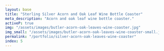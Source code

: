 ```yaml
---
layout: base
title: "Sterling Silver Acorn and Oak Leaf Wine Bottle Coaster"
meta_description: "Acorn and oak leaf wine bottle coaster."
activeP: true
img: "/assets/images/butler-acorn-oak-leaves-wine-coaster.jpg"
img_small: "/assets/images/butler-acorn-oak-leaves-wine-coaster-small.jpg"
permalink: "/portfolio/silver-acorn-oak-leaves-wine-coaster"
index: 5
---
```

